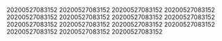 20200527083152
20200527083152
20200527083152
20200527083152
20200527083152
20200527083152
20200527083152
20200527083152
20200527083152
20200527083152
20200527083152
20200527083152
20200527083152
20200527083152
20200527083152
